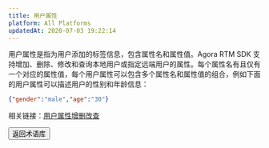 ```yaml
---
title: 用户属性
platform: All Platforms
updatedAt: 2020-07-03 19:22:14
---
```

用户属性是指为用户添加的标签信息，包含属性名和属性值。Agora RTM SDK 支持增加、删除、修改和查询本地用户或指定远端用户的属性。每个属性名有且仅有一个对应的属性值，每个用户属性可以包含多个属性名和属性值的组合，例如下面的用户属性可以描述用户的性别和年龄信息：

```json
{"gender":"male","age":"30"}
```

<div class="alert info">相关链接：<a href="/cn/Real-time-Messaging/API%20Reference/RTM_java/index.html#attributes">用户属性增删改查</a>
</div>

<a href="./terms"><button>返回术语库</button></a>
